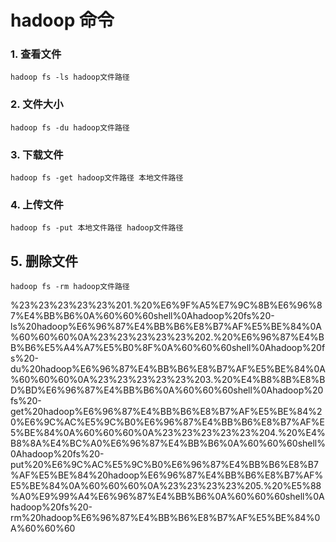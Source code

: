 # hadoop 命令

### 1. 查看文件

```text
hadoop fs -ls hadoop文件路径
```

### 2. 文件大小

```text
hadoop fs -du hadoop文件路径
```

### 3. 下载文件

```text
hadoop fs -get hadoop文件路径 本地文件路径
```

### 4. 上传文件

```text
hadoop fs -put 本地文件路径 hadoop文件路径
```

## 5. 删除文件

```text
hadoop fs -rm hadoop文件路径
```

%23%23%23%23%23%201.%20%E6%9F%A5%E7%9C%8B%E6%96%87%E4%BB%B6%0A%60%60%60shell%0Ahadoop%20fs%20-ls%20hadoop%E6%96%87%E4%BB%B6%E8%B7%AF%E5%BE%84%0A%60%60%60%0A%23%23%23%23%23%202.%20%E6%96%87%E4%BB%B6%E5%A4%A7%E5%B0%8F%0A%60%60%60shell%0Ahadoop%20fs%20-du%20hadoop%E6%96%87%E4%BB%B6%E8%B7%AF%E5%BE%84%0A%60%60%60%0A%23%23%23%23%23%203.%20%E4%B8%8B%E8%BD%BD%E6%96%87%E4%BB%B6%0A%60%60%60shell%0Ahadoop%20fs%20-get%20hadoop%E6%96%87%E4%BB%B6%E8%B7%AF%E5%BE%84%20%E6%9C%AC%E5%9C%B0%E6%96%87%E4%BB%B6%E8%B7%AF%E5%BE%84%0A%60%60%60%0A%23%23%23%23%23%204.%20%E4%B8%8A%E4%BC%A0%E6%96%87%E4%BB%B6%0A%60%60%60shell%0Ahadoop%20fs%20-put%20%E6%9C%AC%E5%9C%B0%E6%96%87%E4%BB%B6%E8%B7%AF%E5%BE%84%20hadoop%E6%96%87%E4%BB%B6%E8%B7%AF%E5%BE%84%0A%60%60%60%0A%23%23%23%23%205.%20%E5%88%A0%E9%99%A4%E6%96%87%E4%BB%B6%0A%60%60%60shell%0Ahadoop%20fs%20-rm%20hadoop%E6%96%87%E4%BB%B6%E8%B7%AF%E5%BE%84%0A%60%60%60

